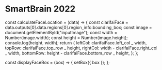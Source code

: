 # SmartBrain 2022

const calculateFaceLocation = (data) => {
const clarifaiFace =
data.outputs[0].data.regions[0].region_info.bounding_box;
const image = document.getElementById("inputImage");
const width = Number(image.width);
const height = Number(image.height);
console.log(height, width);
return {
leftCol: clarifaiFace.left_col _ width,
topRow: clarifaiFace.top_row _ height,
rightCol: width - clarifaiFace.right_col _ width,
bottomRow: height - clarifaiFace.bottom_row _ height,
};
};

const displayFaceBox = (box) => {
setBox({ box });
};
